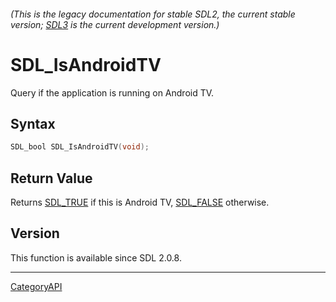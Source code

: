 ###### (This is the legacy documentation for stable SDL2, the current stable version; [SDL3](https://wiki.libsdl.org/SDL3/) is the current development version.)
# SDL_IsAndroidTV

Query if the application is running on Android TV.

## Syntax

```c
SDL_bool SDL_IsAndroidTV(void);

```

## Return Value

Returns [SDL_TRUE](SDL_TRUE) if this is Android TV, [SDL_FALSE](SDL_FALSE)
otherwise.

## Version

This function is available since SDL 2.0.8.

----
[CategoryAPI](CategoryAPI)

